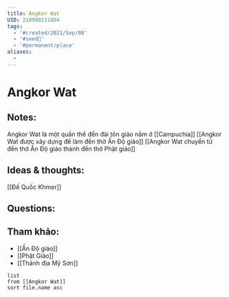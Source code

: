 ```yaml
---
title: Angkor Wat
UID: 210908211804
tags:
  - '#created/2021/Sep/08'
  - '#seed🥜'
  - '#permanent/place'
aliases:
  - 
---
```

# Angkor Wat

## Notes:
Angkor Wat là một quần thể đền đài tôn giáo nằm ở [[Campuchia]]
[[Angkor Wat được xây dựng để làm đền thờ Ấn Độ giáo]]
[[Angkor Wat chuyển từ đền thờ Ấn Độ giáo thành đền thờ Phật giáo]]

## Ideas & thoughts:
[[Đế Quốc Khmer]]

## Questions:


## Tham khảo:
- [[Ấn Độ giáo]]
- [[Phật Giáo]]
- [[Thánh địa Mỹ Sơn]]
```dataview
list
from [[Angkor Wat]]
sort file.name asc
```